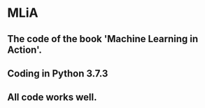 # MLiA
## The code of the book 'Machine Learning in Action'.  
## Coding in Python 3.7.3
## All code works well.
